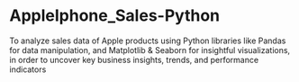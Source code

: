 # AppleIphone_Sales-Python
To analyze sales data of Apple products using Python libraries like Pandas for data manipulation, and Matplotlib &amp; Seaborn for insightful visualizations, in order to uncover key business insights, trends, and performance indicators
